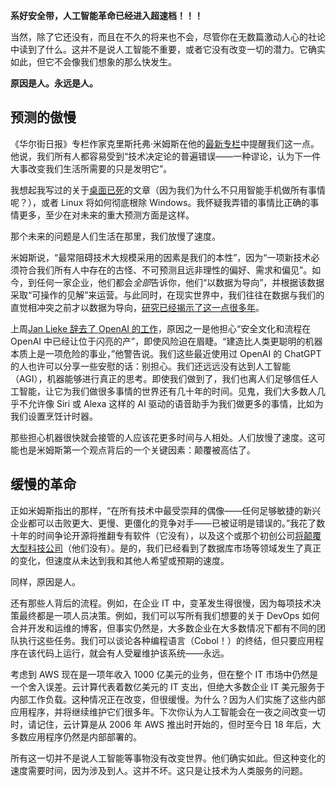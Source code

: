 **系好安全带，人工智能革命已经进入超速档！！！**

当然，除了它还没有，而且在不久的将来也不会，尽管你在无数篇激动人心的社论中读到了什么。这并不是说人工智能不重要，或者它没有改变一切的潜力。它确实如此，但它不会像我们想象的那么快发生。

**原因是人。永远是人。**

## 预测的傲慢

《华尔街日报》专栏作家克里斯托弗·米姆斯在他的[最新专栏](https://www.wsj.com/tech/personal-tech/what-i-got-wrong-in-a-decade-of-predicting-the-future-of-tech-06420bba)中提醒我们这一点。他说，我们所有人都容易受到“技术决定论的普遍错误——一种谬论，认为下一件大事改变我们生活所需要的只是发明它”。

我想起我写过的关于[桌面已死](https://asay.blogspot.com/2005/09/commentary-desktop-is-dead.html?m=1)的文章（因为我们为什么不只用智能手机做所有事情呢？），或者 Linux 将如何彻底根除 Windows。我怀疑我弄错的事情比正确的事情更多，至少在对未来的重大预测方面是这样。

那个未来的问题是人们生活在那里，我们放慢了速度。

米姆斯说，“最常阻碍技术大规模采用的因素是我们的本性”，因为“一项新技术必须符合我们所有人中存在的古怪、不可预测且远非理性的偏好、需求和偏见”。如今，到任何一家企业，他们都会*全部*告诉你，他们“以数据为导向”，并根据该数据采取“可操作的见解”来运营。与此同时，在现实世界中，我们往往在数据与我们的直觉相冲突之前才以数据为导向，[研究已经揭示了这一点很多年](https://www.techrepublic.com/article/85-of-big-data-projects-fail-but-your-developers-can-help-yours-succeed/)。

上周[Jan Lieke 辞去了 OpenAI 的工作](https://x.com/janleike/status/1791498187313963308)，原因之一是他担心“安全文化和流程在 OpenAI 中已经让位于闪亮的产”，即使风险迫在眉睫。“建造比人类更聪明的机器本质上是一项危险的事业，”他警告说。我们这些最近使用过 OpenAI 的 ChatGPT 的人也许可以分享一些安慰的话：别担心。我们还远远没有达到人工智能（AGI），机器能够进行真正的思考。即使我们做到了，我们也离人们足够信任人工智能，让它为我们做很多事情的世界还有几十年的时间。见鬼，我们大多数人几乎不允许像 Siri 或 Alexa 这样的 AI 驱动的语音助手为我们做更多的事情，比如为我们设置烹饪计时器。

那些担心机器很快就会接管的人应该花更多时间与人相处。人们放慢了速度。这可能也是米姆斯第一个观点背后的一个关键因素：颠覆被高估了。

## 缓慢的革命

正如米姆斯指出的那样，“在所有技术中最受崇拜的偶像——任何足够敏捷的新兴企业都可以击败更大、更慢、更僵化的竞争对手——已被证明是错误的。”我花了数十年的时间争论开源将推翻专有软件（它没有），以及这个或那个初创公司[将颠覆大型科技公司](https://www.infoworld.com/article/3056637/nosql-chips-away-at-oracle-ibm-and-microsoft-dominance.html)（他们没有）。是的，我们已经看到了数据库市场等领域发生了真正的变化，但速度从未达到我和其他人希望或预期的速度。

同样，原因是人。

还有那些人背后的流程。例如，在企业 IT 中，变革发生得很慢，因为每项技术决策最终都是一项人员决策。例如，我们可以写所有我们想要的关于 DevOps 如何合并开发和运维的博客，但事实仍然是，大多数企业在大多数情况下都有不同的团队执行这些任务。我们可以谈论各种编程语言（Cobol！）的终结，但只要应用程序在该代码上运行，就会有人受雇维护该系统——永远。

考虑到 AWS 现在是一项年收入 1000 亿美元的业务，但在整个 IT 市场中仍然是一个舍入误差。云计算代表着数亿美元的 IT 支出，但绝大多数企业 IT 美元服务于内部工作负载。这种情况正在改变，但很缓慢。为什么？因为人们实施了这些内部应用程序，并将继续维护它们很多年。下次你认为人工智能会在一夜之间改变一切时，请记住，云计算是从 2006 年 AWS 推出时开始的，但时至今日 18 年后，大多数应用程序仍然是内部部署的。

所有这一切并不是说人工智能等事物没有改变世界。他们确实如此。但这种变化的速度需要时间，因为涉及到人。这并不坏。这只是让技术为人类服务的问题。